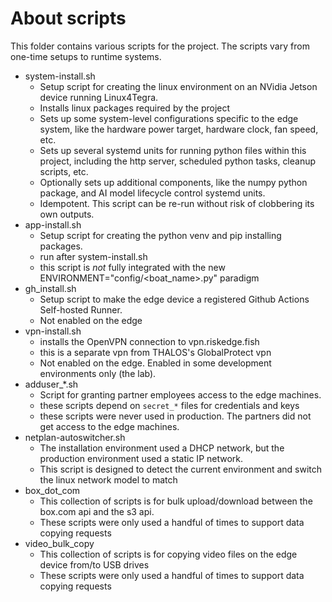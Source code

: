 # About scripts

This folder contains various scripts for the project. The scripts vary from one-time setups to runtime systems.

- system-install.sh
  - Setup script for creating the linux environment on an NVidia Jetson device running Linux4Tegra.
  - Installs linux packages required by the project
  - Sets up some system-level configurations specific to the edge system, like the hardware power target, hardware clock, fan speed, etc.
  - Sets up several systemd units for running python files within this project, including the http server, scheduled python tasks, cleanup scripts, etc.
  - Optionally sets up additional components, like the numpy python package, and AI model lifecycle control systemd units.
  - Idempotent. This script can be re-run without risk of clobbering its own outputs.
- app-install.sh
  - Setup script for creating the python venv and pip installing packages.
  - run after system-install.sh
  - this script is _not_ fully integrated with the new ENVIRONMENT="config/<boat_name>.py" paradigm
- gh_install.sh
  - Setup script to make the edge device a registered Github Actions Self-hosted Runner.
  - Not enabled on the edge
- vpn-install.sh
  - installs the OpenVPN connection to vpn.riskedge.fish
  - this is a separate vpn from THALOS's GlobalProtect vpn
  - Not enabled on the edge. Enabled in some development environments only (the lab).
- adduser_*.sh
  - Script for granting partner employees access to the edge machines.
  - these scripts depend on `secret_*` files for credentials and keys
  - these scripts were never used in production. The partners did not get access to the edge machines.
- netplan-autoswitcher.sh
  - The installation environment used a DHCP network, but the production environment used a static IP network.
  - This script is designed to detect the current environment and switch the linux network model to match
- box_dot_com
  - This collection of scripts is for bulk upload/download between the box.com api and the s3 api.
  - These scripts were only used a handful of times to support data copying requests
- video_bulk_copy
  - This collection of scripts is for copying video files on the edge device from/to USB drives
  - These scripts were only used a handful of times to support data copying requests
 
